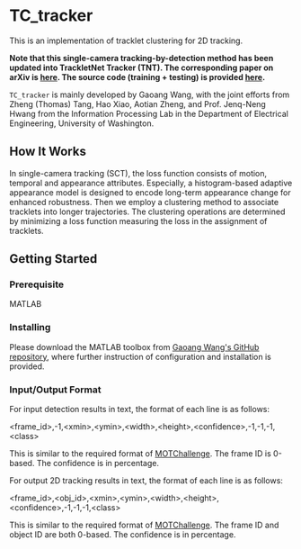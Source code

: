 # TC_tracker

This is an implementation of tracklet clustering for 2D tracking.

**Note that this single-camera tracking-by-detection method has been updated into TrackletNet Tracker (TNT). The corresponding paper on arXiv is [here](https://arxiv.org/abs/1811.07258). The source code (training + testing) is provided [here](https://github.com/GaoangW/TNT).**  

`TC_tracker` is mainly developed by Gaoang Wang, with the joint efforts from Zheng (Thomas) Tang, Hao Xiao, Aotian Zheng, and Prof. Jenq-Neng Hwang from the Information Processing Lab in the Department of Electrical Engineering, University of Washington. 

## How It Works

In single-camera tracking (SCT), the loss function consists of motion, temporal and appearance attributes. Especially, a histogram-based adaptive appearance model is designed to encode long-term appearance change for enhanced robustness. Then we employ a clustering method to associate tracklets into longer trajectories. The clustering operations are determined by minimizing a loss function measuring the loss in the assignment of tracklets. 

## Getting Started

### Prerequisite

MATLAB

### Installing

Please download the MATLAB toolbox from [Gaoang Wang's GitHub repository](https://github.com/GaoangW/TC_tracker), where further instruction of configuration and installation is provided.

### Input/Output Format

For input detection results in text, the format of each line is as follows:

\<frame_id\>,-1,\<xmin\>,\<ymin\>,\<width\>,\<height\>,\<confidence\>,-1,-1,-1,\<class\>

This is similar to the required format of [MOTChallenge](https://motchallenge.net/). The frame ID is 0-based. The confidence is in percentage. 

For output 2D tracking results in text, the format of each line is as follows:

\<frame_id\>,\<obj_id\>,\<xmin\>,\<ymin\>,\<width\>,\<height\>,\<confidence\>,-1,-1,-1,\<class\>

This is similar to the required format of [MOTChallenge](https://motchallenge.net/). The frame ID and object ID are both 0-based. The confidence is in percentage.  

